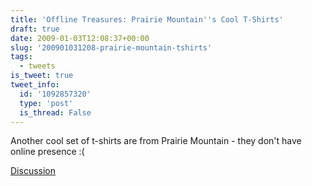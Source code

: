 ```yaml
---
title: 'Offline Treasures: Prairie Mountain''s Cool T-Shirts'
draft: true
date: 2009-01-03T12:08:37+00:00
slug: '200901031208-prairie-mountain-tshirts'
tags:
  - tweets
is_tweet: true
tweet_info:
  id: '1092857320'
  type: 'post'
  is_thread: False
---
```




Another cool set of t-shirts are from Prairie Mountain - they don't have online presence :(

[Discussion](https://x.com/sytelus/status/1092857320)
